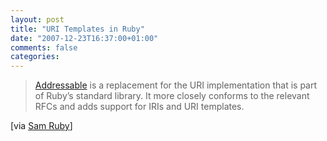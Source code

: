 ```yaml
---
layout: post
title: "URI Templates in Ruby"
date: "2007-12-23T16:37:00+01:00"
comments: false
categories: 
---
```


<blockquote>
<p><a href="http://addressable.rubyforge.org/">Addressable</a> is a replacement for the URI implementation that is part of Ruby&#8217;s standard library. It more closely conforms to the relevant RFCs and adds support for IRIs and URI templates.</p>
</blockquote>

<p>[via <a href="http://intertwingly.net/blog/2007/12/21/Addressable">Sam Ruby</a>]</p>


